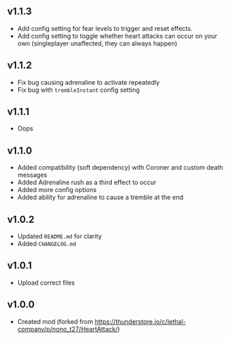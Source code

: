 ## v1.1.3
- Add config setting for fear levels to trigger and reset effects.
- Add config setting to toggle whether heart attacks can occur on your own (singleplayer unaffected, they can always happen)

## v1.1.2
- Fix bug causing adrenaline to activate repeatedly
- Fix bug with `trembleInstant` config setting

## v1.1.1
- Oops

## v1.1.0
- Added compatibility (soft dependency) with Coroner and custom death messages
- Added Adrenaline rush as a third effect to occur
- Added more config options
- Added ability for adrenaline to cause a tremble at the end

## v1.0.2
- Updated `README.md` for clarity
- Added `CHANGELOG.md`

## v1.0.1
- Upload correct files

## v1.0.0
- Created mod (forked from https://thunderstore.io/c/lethal-company/p/nono_t27/HeartAttack/)

